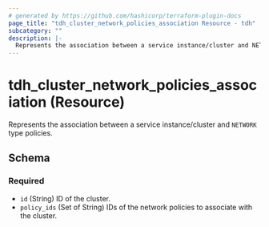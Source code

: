 ```yaml
---
# generated by https://github.com/hashicorp/terraform-plugin-docs
page_title: "tdh_cluster_network_policies_association Resource - tdh"
subcategory: ""
description: |-
  Represents the association between a service instance/cluster and NETWORK type policies.
---
```


# tdh_cluster_network_policies_association (Resource)

Represents the association between a service instance/cluster and `NETWORK` type policies.



<!-- schema generated by tfplugindocs -->
## Schema

### Required

- `id` (String) ID of the cluster.
- `policy_ids` (Set of String) IDs of the network policies to associate with the cluster.


